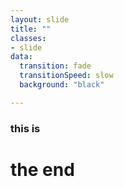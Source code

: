 ```yaml
---
layout: slide
title: ""
classes:
- slide
data:
  transition: fade
  transitionSpeed: slow
  background: "black"

---
```


<div data-fragment-index="1" class="fragment fade-in">
	<h3 data-fragment-index="3" class="fragment fade-out">this is</h3>
	<h1 data-fragment-index="2" class="fragment fade-in">the end</h1>
</div>
